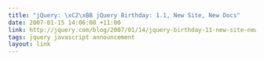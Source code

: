 ```yaml
---
title: "jQuery: \xC2\xBB jQuery Birthday: 1.1, New Site, New Docs"
date: 2007-01-15 14:06:08 +11:00
link: http://jquery.com/blog/2007/01/14/jquery-birthday-11-new-site-new-docs/
tags: jquery javascript announcement
layout: link
---
```

